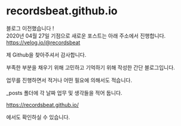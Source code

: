 # recordsbeat.github.io

블로그 이전했습니다 !<br>
2020년 04월 27일 기점으로 새로운 포스트는 아래 주소에서 진행합니다.<br>
https://velog.io/@recordsbeat


제 Github을 찾아주셔서 감사합니다.

부족한 부분을 채우기 위해
고민하고 기억하기 위해 작성한 간단 블로그입니다.

업무를 진행하면서 적거나 어떤 필요에 의해서도 적습니다.

_posts 폴더에 각 날짜 업무 및 생각들을 적어 둡니다.

https://recordsbeat.github.io/

에서도 확인하실 수 있습니다.
